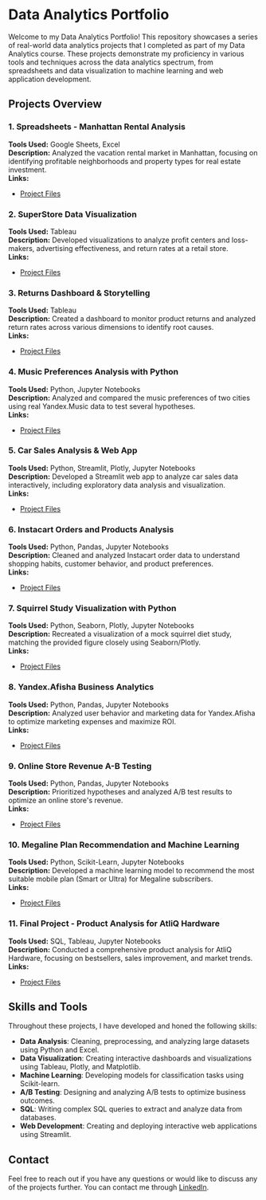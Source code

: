 # Data Analytics Portfolio

Welcome to my Data Analytics Portfolio! This repository showcases a series of real-world data analytics projects that I completed as part of my Data Analytics course. These projects demonstrate my proficiency in various tools and techniques across the data analytics spectrum, from spreadsheets and data visualization to machine learning and web application development.

## Projects Overview

### 1. Spreadsheets - Manhattan Rental Analysis
**Tools Used:** Google Sheets, Excel  
**Description:** Analyzed the vacation rental market in Manhattan, focusing on identifying profitable neighborhoods and property types for real estate investment.  
**Links:**  
- [Project Files](./Spreadsheets%20-%20Manhattan%20Rental%20Analysis/README.md)

### 2. SuperStore Data Visualization
**Tools Used:** Tableau  
**Description:** Developed visualizations to analyze profit centers and loss-makers, advertising effectiveness, and return rates at a retail store.  
**Links:**  
- [Project Files](./SuperStore%20Data%20Visualization/README.md)

### 3. Returns Dashboard & Storytelling
**Tools Used:** Tableau  
**Description:** Created a dashboard to monitor product returns and analyzed return rates across various dimensions to identify root causes.  
**Links:**  
- [Project Files](./Returns%20Dashboard%20%26%20Storytelling/README.md)

### 4. Music Preferences Analysis with Python
**Tools Used:** Python, Jupyter Notebooks  
**Description:** Analyzed and compared the music preferences of two cities using real Yandex.Music data to test several hypotheses.  
**Links:**  
- [Project Files](./Music%20Preferences%20Analysis%20with%20Python/README.md)

### 5. Car Sales Analysis & Web App
**Tools Used:** Python, Streamlit, Plotly, Jupyter Notebooks  
**Description:** Developed a Streamlit web app to analyze car sales data interactively, including exploratory data analysis and visualization.  
**Links:**  
- [Project Files](./Car%20Sales%20Analysis%20%26%20Web%20App/README.md)

### 6. Instacart Orders and Products Analysis
**Tools Used:** Python, Pandas, Jupyter Notebooks  
**Description:** Cleaned and analyzed Instacart order data to understand shopping habits, customer behavior, and product preferences.  
**Links:**  
- [Project Files](./Instacart%20Orders%20and%20Products%20Analysis/README.md)

### 7. Squirrel Study Visualization with Python
**Tools Used:** Python, Seaborn, Plotly, Jupyter Notebooks  
**Description:** Recreated a visualization of a mock squirrel diet study, matching the provided figure closely using Seaborn/Plotly.  
**Links:**  
- [Project Files](./Squirrel%20Study%20Visualization%20with%20Python/README.md)

### 8. Yandex.Afisha Business Analytics
**Tools Used:** Python, Pandas, Jupyter Notebooks  
**Description:** Analyzed user behavior and marketing data for Yandex.Afisha to optimize marketing expenses and maximize ROI.  
**Links:**  
- [Project Files](./Yandex.Afisha%20Business%20Analytics/README.md)

### 9. Online Store Revenue A-B Testing
**Tools Used:** Python, Pandas, Jupyter Notebooks  
**Description:** Prioritized hypotheses and analyzed A/B test results to optimize an online store's revenue.  
**Links:**  
- [Project Files](./Online%20Store%20Revenue%20A-B%20Testing/README.md)

### 10. Megaline Plan Recommendation and Machine Learning
**Tools Used:** Python, Scikit-Learn, Jupyter Notebooks  
**Description:** Developed a machine learning model to recommend the most suitable mobile plan (Smart or Ultra) for Megaline subscribers.  
**Links:**  
- [Project Files](./Megaline%20Plan%20Recommendation%20and%20Machine%20Learning/README.md)

### 11. Final Project - Product Analysis for AtliQ Hardware
**Tools Used:** SQL, Tableau, Jupyter Notebooks  
**Description:** Conducted a comprehensive product analysis for AtliQ Hardware, focusing on bestsellers, sales improvement, and market trends.  
**Links:**  
- [Project Files](./Final%20Project%20-%20Product%20Analysis%20for%20AtliQ%20Hardware/README.md)

## Skills and Tools

Throughout these projects, I have developed and honed the following skills:

- **Data Analysis**: Cleaning, preprocessing, and analyzing large datasets using Python and Excel.
- **Data Visualization**: Creating interactive dashboards and visualizations using Tableau, Plotly, and Matplotlib.
- **Machine Learning**: Developing models for classification tasks using Scikit-learn.
- **A/B Testing**: Designing and analyzing A/B tests to optimize business outcomes.
- **SQL**: Writing complex SQL queries to extract and analyze data from databases.
- **Web Development**: Creating and deploying interactive web applications using Streamlit.

## Contact

Feel free to reach out if you have any questions or would like to discuss any of the projects further. You can contact me through [LinkedIn](https://www.linkedin.com/in/dmitry-pankov-126689234/).

